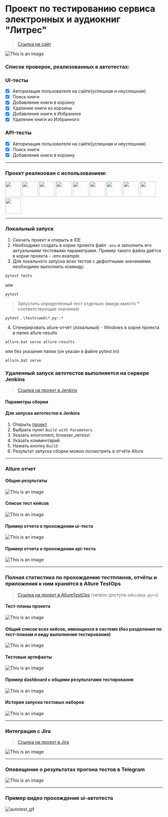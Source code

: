 <h1> Проект по тестированию сервиса электронных и аудиокниг "Литрес"</h1>

> <a target="_blank" href="https://www.litres.ru">Ссылка на сайт</a>

![This is an image](design/image/litres_page.png)

<h3> Список проверок, реализованных в автотестах:</h3>

### UI-тесты
- [x] Авторизация пользователя на сайте(успешная и неуспешная)
- [x] Поиск книги
- [x] Добавление книги в корзину
- [x] Удаление книги из корзины
- [x] Добавление книги в Избранное
- [x] Удаление книги из Избранного

### API-тесты
- [x] Авторизация пользователя на сайте(успешная и неуспешная)
- [x] Поиск книги
- [x] Добавление книги в корзину

----
### Проект реализован с использованием:
<img src="design/icons/python-original.svg" width="50"> <img src="design/icons/pytest.png" width="50"> <img src="design/icons/intellij_pycharm.png" width="50"> <img src="design/icons/selene.png" width="50"> <img src="design/icons/selenoid.png" width="50"> <img src="design/icons/jenkins.png" width="50"> <img src="design/icons/allure_report.png" width="50"> <img src="design/icons/allure_testops.png" width="50"> <img src="design/icons/tg.png" width="50"> <img src="design/icons/jira.png" width="50">

----
### Локальный запуск
1) Скачать проект и открыть в IDE  
2) Необходимо создать в корне проекта файл `.env` и заполнить его актуальными тестовыми параметрами. Пример такого файла даётся в корне проекта - .env.example
3) Для локального запуска всех тестов с дефолтными значениями необходимо выполнить команду:
```
pytest tests
```
или
```
pytest
```
> Запустить определённый тест отдельно (введя вместо * соответствующие значения)

```commandline
pytest .\tests\web\*.py::*
```
4) Сгенерировать allure-отчёт (локальный) - Windows в корне проекта в папке allure-results  

```commandline
allure.bat serve allure-results
```
или без указания папки (он указан в файле pytest.ini)

```commandline
allure.bat serve
```
### Удаленный запуск автотестов выполняется на сервере Jenkins
> <a target="_blank" href="https://jenkins.autotests.cloud/job/Litres_Project_MS/">Ссылка на проект в Jenkins</a>

#### Параметры сборки


#### Для запуска автотестов в Jenkins

1. Открыть <a target="_blank" href="https://jenkins.autotests.cloud/job/Litres_Project_MS/">проект</a>
2. Выбрать пункт `Build with Parameters`
3. Указать enviroment, browser_version
4. Указать комментарий
5. Нажать кнопку `Build`
6. Результат запуска сборки можно посмотреть в отчёте Allure

----
### Allure отчет


#### Общие результаты
![This is an image](design/image/allure_report_overview.png)
#### Список тест кейсов
![This is an image](design/image/allure_report_behaviors.png)
#### Пример отчета о прохождении ui-теста
![This is an image](design/image/example_test_ui_allure.png)
#### Пример отчета о прохождении api-теста
![This is an image](design/image/example_test_api_allure.png)

----
### Полная статистика по прохождению тестпланов, отчёты и приложения к ним хранятся в Allure TestOps
> <a target="_blank" href="https://allure.autotests.cloud/project/4231/dashboards">Ссылка на проект в AllureTestOps</a> (запрос доступа `admin@qa.guru`)

#### Тест-планы проекта
![This is an image](design/image/allure_TestOps_test_plans.png)

#### Общий список всех кейсов, имеющихся в системе (без разделения по тест-планам и виду выполнения тестирования)
![This is an image](design/image/allure_TestOps_test_cases.png)

#### Тестовые артефакты
![This is an image](design/image/allure_TestOps_attachment.png)

#### Пример dashboard с общими результатами тестирования
![This is an image](design/image/allure_TestOps_dashboard.png)

#### История запуска тестовых наборов
![This is an image](design/image/allure_TestOps_launches.png)

----
### Интеграция с Jira
> <a target="_blank" href="https://jira.autotests.cloud/browse/HOMEWORK-1224">Ссылка на проект в Jira</a>

![This is an image](design/image/jira.png)

----
### Оповещение о результатах прогона тестов в Telegram
![This is an image](design/image/tg_notification.png)

----
### Пример видео прохождения ui-автотеста
![autotest_gif](design/image/video_add_to_cart.gif)

